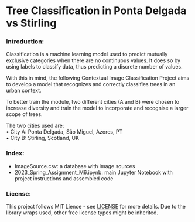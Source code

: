 # Tree Classification in Ponta Delgada vs Stirling  

### Introduction:

Classification is a machine learning model used to predict mutually exclusive categories when there are no continuous values. It does so by using labels to classify data, thus predicting a discrete number of values.  

With this in mind, the following Contextual Image Classification Project aims to develop a model that recognizes and correctly classifies trees in an urban context.  

To better train the module, two different cities (A and B) were chosen to increase diversity and train the model to incorporate and recognise a larger scope of trees.

The two cities used are:  
• City A: Ponta Delgada, São Miguel, Azores, PT  
• City B: Stirling, Scotland, UK  

### Index:  

- ImageSource.csv: a database with image sources  
- 2023_Spring_Assignment_M6.ipynb: main Jupyter Notebook with project instructions and assembled code


### License:  

This project follows MIT Lience - see [LICENSE](https://github.com/westrany/CSCU9M6_Tree-Classification-in-Ponta-Delgada-vs-Stirling/blob/main/LICENSE) for more details. Due to the library wraps used, other free license types might be inherited.
